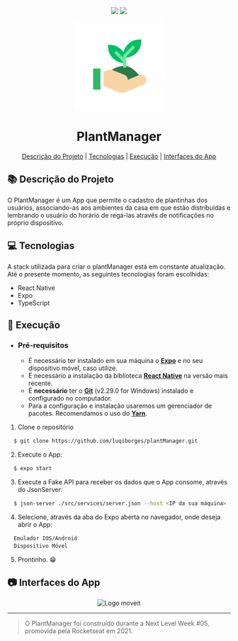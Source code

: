 <head>
  <p align="center">
    <img src=https://img.shields.io/badge/last%20commit-24%2F04%2F2021-03BB85/>
    <img src=https://img.shields.io/badge/license-MIT-03BB85/>
  </p>
  <p align="center">
    <img src="./assets/icon.png" height="200" width="200"/>
  </p>
  <h1 align="center">
    PlantManager
  </h1>
</head>

<p align="center">
<a href="#books-descrição-do-projeto">Descrição do Projeto</a>
|
<a href="#computer-tecnologias">Tecnologias</a>
|
<a href="#rocket-execução">Execução</a>
|
<a href="#camera-interfaces-do-app">Interfaces do App</a>
</p>

## :books: Descrição do Projeto

   O PlantManager é um App que permite o cadastro de plantinhas dos usuários, associando-as aos ambientes da casa em que estão distribuídas e lembrando o usuário do horário de regá-las através de notificações no próprio dispositivo.

## :computer: Tecnologias

A stack utilizada para criar o plantManager está em constante atualização. Até o presente momento, as seguintes tecnologias foram escolhidas:

- React Native
- Expo
- TypeScript

## :rocket: Execução

- ### **Pré-requisitos**

  - É necessário ter instalado em sua máquina o **[Expo](https://expo.io/)** e no seu dispositivo móvel, caso utilize.
  - É necessário a instalação da biblioteca **[React Native](https://reactnative.dev/)** na versão mais recente.
  - É **necessário** ter o **[Git](https://git-scm.com/)** (v2.29.0 for Windows) instalado e configurado no computador.
  - Para a configuração e instalação usaremos um gerenciador de pacotes. Recomendamos o uso do **[Yarn](https://yarnpkg.com/)**.

1. Clone o repositório

```sh
  $ git clone https://github.com/luqiborges/plantManager.git
```

2. Execute o App:

```sh
  $ expo start
```

3. Execute a Fake API para receber os dados que o App consome, através do JsonServer:

```sh
  $ json-server ./src/services/server.json --host <IP da sua máquina> --port 3333 <Porta utilizada no projeto>
```

4. Selecione, através da aba do Expo aberta no navegador, onde deseja abrir o App:
```sh
  Emulador IOS/Android
  Dispositivo Móvel
```

5. Prontinho. 😁


## :camera: Interfaces do App


<p align="center">
  <img src="public/moveittela.png" alt="Logo moveit"/>
</p>

---

> O PlantManager foi construído durante a Next Level Week #05, promovida pela Rocketseat em 2021.

  
